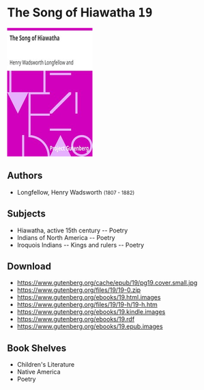 # The Song of Hiawatha <kbd>19</kbd>

![](./cover.medium.jpg "")

## Authors


 - Longfellow, Henry Wadsworth <small>(1807 - 1882)</small>

## Subjects


 - Hiawatha, active 15th century -- Poetry
 - Indians of North America -- Poetry
 - Iroquois Indians -- Kings and rulers -- Poetry

## Download


 - https://www.gutenberg.org/cache/epub/19/pg19.cover.small.jpg
 - https://www.gutenberg.org/files/19/19-0.zip
 - https://www.gutenberg.org/ebooks/19.html.images
 - https://www.gutenberg.org/files/19/19-h/19-h.htm
 - https://www.gutenberg.org/ebooks/19.kindle.images
 - https://www.gutenberg.org/ebooks/19.rdf
 - https://www.gutenberg.org/ebooks/19.epub.images

## Book Shelves


 - Children's Literature
 - Native America
 - Poetry
